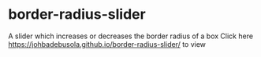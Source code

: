 # border-radius-slider
A slider which increases or decreases the border radius of a box
Click here https://johbadebusola.github.io/border-radius-slider/ to view
